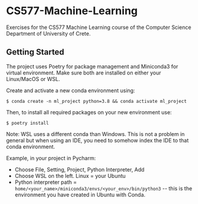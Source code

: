 # CS577-Machine-Learning
Exercises for the CS577 Machine Learning course of the Computer Science Department of University of Crete. 


## Getting Started

The project uses Poetry for package management and Miniconda3 for virtual environment. Make sure both are installed on either your Linux/MacOS or WSL.

Create and activate a new conda environment using:

```bashrc
$ conda create -n ml_project python=3.8 && conda activate ml_project
```

Then, to install all required packages on your new environment use:

```bashrc
$ poetry install
```

Note: WSL uses a different conda than Windows. This is not a problem in general but when using an IDE, you need to somehow index the IDE to that conda environment.

Example, in your project in Pycharm:

* Choose File, Setting, Project, Python Interpreter, Add
* Choose WSL on the left. Linux = your Ubuntu
* Python interpreter path = `home/<your_name>/miniconda3/envs/<your_env>/bin/python3` -- this is the environment you have created in Ubuntu with Conda.